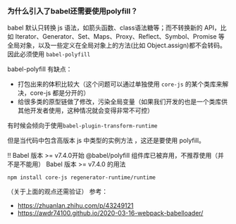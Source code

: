 ### 为什么引入了babel还需要使用polyfill？

babel 默认只转换 js 语法，如箭头函数、class语法糖等；而不转换新的 API，比如 Iterator、Generator、Set、Maps、Proxy、Reflect、Symbol、Promise 等全局对象，以及一些定义在全局对象上的方法(比如 Object.assign)都不会转码。因此必须使用 `babel-polyfill`

babel-polyfill 有缺点：
- 打包出来的体积比较大（这个问题可以通过单独使用 `core-js` 的某个类库来解决，core-js 都是分开的）
- 给很多类的原型链做了修改，污染全局变量（如果我们开发的也是一个类库供其他开发者使用，这种情况就会变得非常不可控）

有时候会倾向于使用`babel-plugin-transform-runtime`

但是当代码中包含高版本 js 中类型的实例方法 ，这还是要使用 polyfill。

!! Babel 版本 >= v7.4.0开始 @babel/polyfill 组件库已被弃用，不推荐使用（并不是不能用）
Babel 版本 >= v7.4.0 的用法
```
npm install core-js regenerator-runtime/runtime
```

（关于上面的观点还需验证）
参考：
- https://zhuanlan.zhihu.com/p/43249121
- https://awdr74100.github.io/2020-03-16-webpack-babelloader/